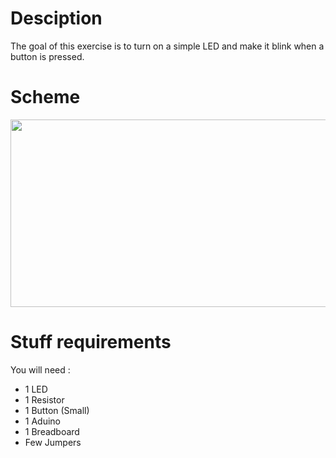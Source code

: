 # Desciption 

The goal of this exercise is to turn on a simple LED and make it blink when a button is pressed.

# Scheme

<p align="center">
  <img width="600" height="300" src="https://github.com/Dexmos/Arduino-Workshop-I/blob/master/5-BlinkLEDWithButton/Scheme/Scheme.jpg">
</p>

# Stuff requirements

You will need :
* 1 LED
* 1 Resistor
* 1 Button (Small)
* 1 Aduino
* 1 Breadboard
* Few Jumpers
